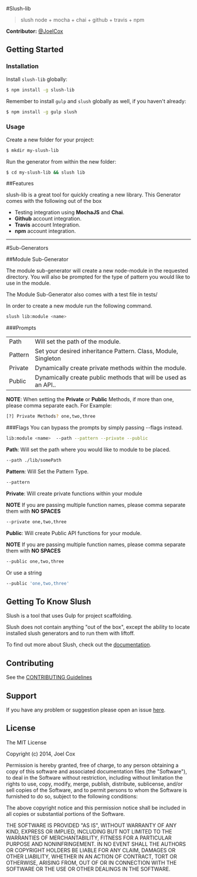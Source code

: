 #Slush-lib

> slush node + mocha + chai + github + travis + npm


**Contributor:** [@JoelCox](http://github.com/joelcoxokc)

## Getting Started

### Installation

Install `slush-lib` globally:

```bash
$ npm install -g slush-lib
```

Remember to install `gulp` and `slush` globally as well, if you haven't already:

```bash
$ npm install -g gulp slush
```

### Usage

Create a new folder for your project:

```bash
$ mkdir my-slush-lib
```

Run the generator from within the new folder:

```bash
$ cd my-slush-lib && slush lib
```

##Features

slush-lib is a great tool for quickly creating a new library.
This Generator comes with the following out of the box

 -  Testing integration using **MochaJS** and **Chai**.
 - **Github** account integration.
 - **Travis** account Integration.
 - **npm** account integration.

****

#Sub-Generators

##Module Sub-Generator


The module sub-generator will create a new node-module in the requested directory. You will also be prompted for the type of pattern you would like to use in the module.

The Module Sub-Generator also comes with a test file in tests/

In order to create a new module run the following command.

```bash
slush lib:module <name>
```

###Prompts
<table>
<tr>

<td><a>Path</a></td><td>Will set the path of the module.</td>
</tr>
<tr><td><a>Pattern</a></td>
<td>Set your desired inheritance Pattern.<a> Class, Module, Singleton</a>  </td></tr>

<tr><td><a>Private</a></td>
<td>Dynamically create private methods within the module.</td></tr>

<tr><td><a>Public</a></td>
<td>Dynamically create public methods that will be used as an API..</td></tr>
</table>

**NOTE**: When setting the **Private** or **Public** Methods,
if more than one, please comma separate each. For Example:
```bash
[?] Private Methods? one,two,three
```


###Flags
You can bypass the prompts by simply passing --flags instead.


```bash
lib:module <name>  --path --pattern --private --public
```
**Path**: Will set the path where you would like to module to be placed.
```bash
--path ./lib/somePath
```

**Pattern**: Will Set the Pattern Type.
```bash
--pattern
```


**Private**: Will create private functions within your module

**NOTE** If you are passing multiple function names, please comma separate them with **NO SPACES**

```bash
--private one,two,three
```

**Public**: Will create Public API functions for your module.

**NOTE** If you are passing multiple function names, please comma separate them with **NO SPACES**

```bash
--public one,two,three
```
Or use a string
```bash
--public 'one,two,three'
```

## Getting To Know Slush

Slush is a tool that uses Gulp for project scaffolding.

Slush does not contain anything "out of the box", except the ability to locate installed slush generators and to run them with liftoff.

To find out more about Slush, check out the [documentation](https://github.com/klei/slush).

## Contributing

See the [CONTRIBUTING Guidelines](https://github.com/joelcoxokc/slush-lib/blob/master/CONTRIBUTING.md)

## Support
If you have any problem or suggestion please open an issue [here](https://github.com/joelcoxokc/slush-lib/issues).

## License

The MIT License

Copyright (c) 2014, Joel Cox

Permission is hereby granted, free of charge, to any person
obtaining a copy of this software and associated documentation
files (the "Software"), to deal in the Software without
restriction, including without limitation the rights to use,
copy, modify, merge, publish, distribute, sublicense, and/or sell
copies of the Software, and to permit persons to whom the
Software is furnished to do so, subject to the following
conditions:

The above copyright notice and this permission notice shall be
included in all copies or substantial portions of the Software.

THE SOFTWARE IS PROVIDED "AS IS", WITHOUT WARRANTY OF ANY KIND,
EXPRESS OR IMPLIED, INCLUDING BUT NOT LIMITED TO THE WARRANTIES
OF MERCHANTABILITY, FITNESS FOR A PARTICULAR PURPOSE AND
NONINFRINGEMENT. IN NO EVENT SHALL THE AUTHORS OR COPYRIGHT
HOLDERS BE LIABLE FOR ANY CLAIM, DAMAGES OR OTHER LIABILITY,
WHETHER IN AN ACTION OF CONTRACT, TORT OR OTHERWISE, ARISING
FROM, OUT OF OR IN CONNECTION WITH THE SOFTWARE OR THE USE OR
OTHER DEALINGS IN THE SOFTWARE.